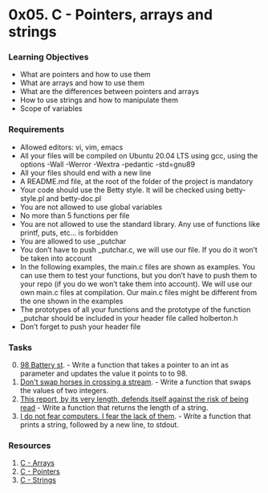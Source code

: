# 0x05. C - Pointers, arrays and strings

### Learning Objectives

- What are pointers and how to use them
- What are arrays and how to use them
- What are the differences between pointers and arrays
- How to use strings and how to manipulate them
- Scope of variables

### Requirements

- Allowed editors: vi, vim, emacs
- All your files will be compiled on Ubuntu 20.04 LTS using gcc, using the options -Wall -Werror -Wextra -pedantic -std=gnu89
- All your files should end with a new line
- A README.md file, at the root of the folder of the project is mandatory
- Your code should use the Betty style. It will be checked using betty-style.pl and betty-doc.pl
- You are not allowed to use global variables
- No more than 5 functions per file
- You are not allowed to use the standard library. Any use of functions like printf, puts, etc… is forbidden
- You are allowed to use _putchar
- You don’t have to push _putchar.c, we will use our file. If you do it won’t be taken into account
- In the following examples, the main.c files are shown as examples. You can use them to test your functions, but you don’t have to push them to your repo (if you do we won’t take them into account). We will use our own main.c files at compilation. Our main.c files might be different from the one shown in the examples
- The prototypes of all your functions and the prototype of the function _putchar should be included in your header file called holberton.h
- Don’t forget to push your header file

### Tasks

0. [98 Battery st](0-reset_to_98.c). - Write a function that takes a pointer to an int as parameter and updates the value it points to to 98.
1. [Don't swap horses in crossing a stream](1-swap.c). - Write a function that swaps the values of two integers.
2. [This report, by its very length, defends itself against the risk of being read](2-strlen.c) - Write a function that returns the length of a string.
3. [I do not fear computers. I fear the lack of them](3-puts.c). - Write a function that prints a string, followed by a new line, to stdout.
### Resources

1. [C - Arrays](https://www.tutorialspoint.com/cprogramming/c_arrays.htm)
2. [C - Pointers](https://www.tutorialspoint.com/cprogramming/c_pointers.htm)
3. [C - Strings](https://www.tutorialspoint.com/cprogramming/c_strings.htm)
